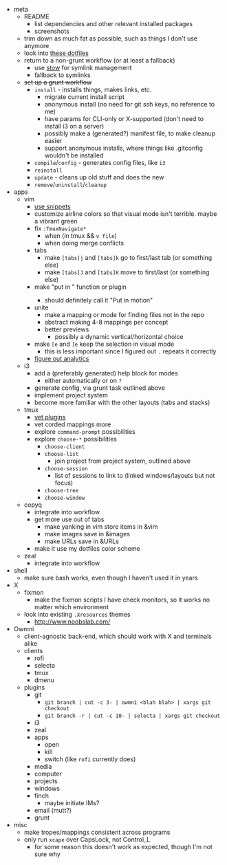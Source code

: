 - meta
	- README
		- list dependencies and other relevant installed packages
		- screenshots
	- trim down as much fat as possible, such as things I don't use anymore
	- look into [these dotfiles](https://github.com/xero/dotfiles)
	- return to a non-grunt workflow (or at least a fallback)
		- use [stow](http://www.gnu.org/software/stow/) for symlink management
		- fallback to symlinks
	- ~~set up a grunt workflow~~
		- `install` - installs things, makes links, etc.
			- migrate current install script
			- anonymous install (no need for git ssh keys, no reference to me)
			- have params for CLI-only or X-supported (don't need to install i3 on a server)
			- possibly make a (generated?) manifest file, to make cleanup easier
			- support anonymous installs, where things like .gitconfig wouldn't be installed
		- `compile`/`config` - generates config files, like `i3`
		- `reinstall`
		- `update` - cleans up old stuff and does the new
		- `remove`/`uninstall`/`cleanup`
- apps
	- vim
		- [use snippets](https://medium.com/brigade-engineering/sharpen-your-vim-with-snippets-767b693886db)
		- customize airline colors so that visual mode isn't terrible. maybe a vibrant green
		- fix `:TmuxNavigate*`
			- when (in tmux && `v file`)
			- when doing merge conflicts
		- tabs
			- make `[tabs]j` and `[tabs]k` go to first/last tab (or something else)
			- make `[tabs]J` and `[tabs]K` move to first/last (or something else)
		- make "put in <motion>" function or plugin
			- should definitely call it "Put in motion"
		- unite
			- make a mapping or mode for finding files not in the repo
			- abstract making 4-8 mappings per concept
			- better previews
				- possibly a dynamic vertical/horizontal choice
		- make `[e` and `]e` keep the selection in visual mode
			- this is less important since I figured out `.` repeats it correctly
		- [figure out analytics](http://www.drbunsen.org/vim-croquet/)
	- i3
		- add a (preferably generated) help block for modes
			- either automatically or on `?`
		- generate config, via grunt task outlined above
		- implement project system
		- become more familiar with the other layouts (tabs and stacks)
	- tmux
		- [vet plugins](https://github.com/tmux-plugins)
		- vet corded mappings more
		- explore `command-prompt` possibilities
		- explore `choose-*` possibilities
			- `choose-client`
			- `choose-list`
				- join project from project system, outlined above
			- `choose-session`
				- list of sessions to link to (linked windows/layouts but not focus)
			- `choose-tree`
			- `choose-window`
	- copyq
		- integrate into workflow
		- get more use out of tabs
			- make yanking in vim store items in &vim
			- make images save in &images
			- make URLs save in &URLs
		- make it use my dotfiles color scheme
	- zeal
		- integrate into workflow
- shell
	- make sure bash works, even though I haven't used it in years
- X
	- fixmon
		- make the fixmon scripts I have check monitors, so it works no matter which environment
	- look into existing `.Xresources` themes
		- http://www.noobslab.com/
- Owmni
	- client-agnostic back-end, which should work with X and terminals alike
	- clients
		- rofi
		- selecta
		- tmux
		- dmenu
	- plugins
		- git
			- `git branch | cut -c 3- | owmni <blah blah> | xargs git checkout`
			- `git branch -r | cut -c 10- | selecta | xargs git checkout`
		- i3
		- zeal
		- apps
			- open
			- kill
			- switch (like `rofi` currently does)
		- media
		- computer
		- projects
		- windows
		- finch
			- maybe initiate IMs?
		- email (mutt?)
		- grunt
- misc
	- make tropes/mappings consistent across programs
	- only run `xcape` over CapsLock, not Control_L
		- for some reason this doesn't work as expected, though I'm not sure why
